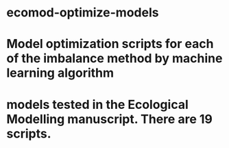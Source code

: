 # ecomod-optimize-models

# Model optimization scripts for each of the imbalance method by machine learning algorithm
# models tested in the Ecological Modelling manuscript. There are 19 scripts.